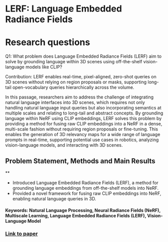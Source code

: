 # LERF: Language Embedded Radiance Fields

# Research questions
Q1: What problem does Language Embedded Radiance Fields (LERF) aim to solve by grounding language within 3D scenes using off-the-shelf vision-language models like CLIP?

Contribution: LERF enables real-time, pixel-aligned, zero-shot queries on 3D scenes without relying on region proposals or masks, supporting long-tail open-vocabulary queries hierarchically across the volume.

In this passage, researchers aim to address the challenge of integrating natural language interfaces into 3D scenes, which requires not only handling natural language input queries but also incorporating semantics at multiple scales and relating to long-tail and abstract concepts. By grounding language within NeRF using CLIP embeddings, LERF solves this problem by providing a method for fusing raw CLIP embeddings into a NeRF in a dense, multi-scale fashion without requiring region proposals or fine-tuning. This enables the generation of 3D relevancy maps for a wide range of language prompts in real-time, supporting potential use cases in robotics, analyzing vision-language models, and interacting with 3D scenes.

## Problem Statement, Methods and Main Results
**

* Introduced Language Embedded Radiance Fields (LERF), a method for grounding language embeddings from off-the-shelf models into NeRF.
* Provided a novel framework for fusing raw CLIP embeddings into NeRF, enabling natural language queries in 3D.

#### Keywords: Natural Language Processing, Neural Radiance Fields (NeRF), Multiscale Learning, Language Embedded Radiance Fields (LERF), Vision-Language Model


### [Link to paper](https://arxiv.org/abs/2303.09553)
        
